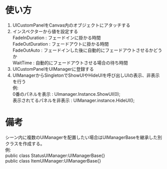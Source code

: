 # 使い方
1. UICustomPanelをCanvas内のオブジェクトにアタッチする  
2. インスペクターから値を設定する  
 FadeInDuration  : フェードインに掛かる時間  
 FadeOutDuration : フェードアウトに掛かる時間  
 FadeOutAuto     : フェードインした後に自動的にフェードアウトさせるかどうか  
 WaitTime        : 自動的にフェードアウトさせる場合の待ち時間  
2. UICustomPanelをUIManagerに登録する  
3. UIManagerからSingletonでShowUIやHideUIを呼び出しUIの表示、非表示を行う  
例:  
0番のパネルを表示 : UImanager.Instance.ShowUI(0);  
表示されてるパネルを非表示 : UIManager.instance.HideUI();  

# 備考
シーン内に複数のUIManagerを配置したい場合はUIManagerBaseを継承した別クラスを作成する。  
例:  
 public class StatusUIManager:UIManagerBase<StatusUIManager>{}  
 public class ItemUIManager:UIManagerBase<ItemUIManager>{}  
